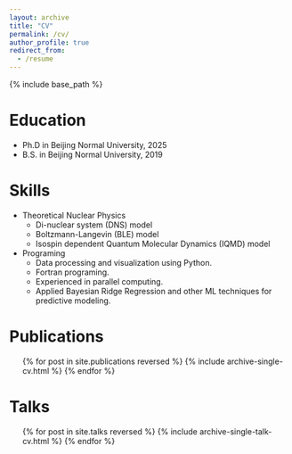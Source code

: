 ```yaml
---
layout: archive
title: "CV"
permalink: /cv/
author_profile: true
redirect_from:
  - /resume
---
```


{% include base_path %}

Education
======
* Ph.D in Beijing Normal University, 2025
* B.S. in Beijing Normal University, 2019

  
Skills
======
* Theoretical Nuclear Physics
    * Di-nuclear system (DNS) model
    * Boltzmann-Langevin (BLE) model
    * Isospin dependent Quantum Molecular Dynamics (IQMD) model
* Programing
  * Data processing and visualization using Python.
  * Fortran programing.
  * Experienced in parallel computing.
  * Applied Bayesian Ridge Regression and other ML techniques for predictive modeling.

Publications
======
  <ul>{% for post in site.publications reversed %}
    {% include archive-single-cv.html %}
  {% endfor %}</ul>
  
Talks
======
  <ul>{% for post in site.talks reversed %}
    {% include archive-single-talk-cv.html  %}
  {% endfor %}</ul>
